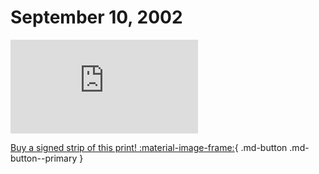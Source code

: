 # September 10, 2002

![](https://www.achewood.com/comic.php?date=09102002)

[Buy a signed strip of this print! :material-image-frame:](https://achewood-holiday-pop-up.myshopify.com/products/strip#09102002){ .md-button .md-button--primary }
